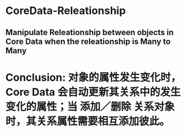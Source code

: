 # CoreData-Releationship

## Manipulate Releationship between objects in Core Data when the releationship is Many to Many

# Conclusion: 对象的属性发生变化时，Core Data 会自动更新其关系中的发生变化的属性；当 添加／删除 关系对象时，其关系属性需要相互添加彼此。
